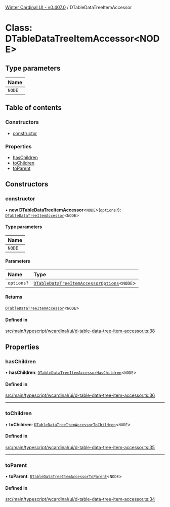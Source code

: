 [Winter Cardinal UI - v0.407.0](../index.md) / DTableDataTreeItemAccessor

# Class: DTableDataTreeItemAccessor\<NODE\>

## Type parameters

| Name |
| :------ |
| `NODE` |

## Table of contents

### Constructors

- [constructor](DTableDataTreeItemAccessor.md#constructor)

### Properties

- [hasChildren](DTableDataTreeItemAccessor.md#haschildren)
- [toChildren](DTableDataTreeItemAccessor.md#tochildren)
- [toParent](DTableDataTreeItemAccessor.md#toparent)

## Constructors

### constructor

• **new DTableDataTreeItemAccessor**\<`NODE`\>(`options?`): [`DTableDataTreeItemAccessor`](DTableDataTreeItemAccessor.md)\<`NODE`\>

#### Type parameters

| Name |
| :------ |
| `NODE` |

#### Parameters

| Name | Type |
| :------ | :------ |
| `options?` | [`DTableDataTreeItemAccessorOptions`](../interfaces/DTableDataTreeItemAccessorOptions.md)\<`NODE`\> |

#### Returns

[`DTableDataTreeItemAccessor`](DTableDataTreeItemAccessor.md)\<`NODE`\>

#### Defined in

[src/main/typescript/wcardinal/ui/d-table-data-tree-item-accessor.ts:38](https://github.com/winter-cardinal/winter-cardinal-ui/blob/v0.407.0/src/main/typescript/wcardinal/ui/d-table-data-tree-item-accessor.ts#L38)

## Properties

### hasChildren

• **hasChildren**: [`DTableDataTreeItemAccessorHasChildren`](../index.md#dtabledatatreeitemaccessorhaschildren)\<`NODE`\>

#### Defined in

[src/main/typescript/wcardinal/ui/d-table-data-tree-item-accessor.ts:36](https://github.com/winter-cardinal/winter-cardinal-ui/blob/v0.407.0/src/main/typescript/wcardinal/ui/d-table-data-tree-item-accessor.ts#L36)

___

### toChildren

• **toChildren**: [`DTableDataTreeItemAccessorToChildren`](../index.md#dtabledatatreeitemaccessortochildren)\<`NODE`\>

#### Defined in

[src/main/typescript/wcardinal/ui/d-table-data-tree-item-accessor.ts:35](https://github.com/winter-cardinal/winter-cardinal-ui/blob/v0.407.0/src/main/typescript/wcardinal/ui/d-table-data-tree-item-accessor.ts#L35)

___

### toParent

• **toParent**: [`DTableDataTreeItemAccessorToParent`](../index.md#dtabledatatreeitemaccessortoparent)\<`NODE`\>

#### Defined in

[src/main/typescript/wcardinal/ui/d-table-data-tree-item-accessor.ts:34](https://github.com/winter-cardinal/winter-cardinal-ui/blob/v0.407.0/src/main/typescript/wcardinal/ui/d-table-data-tree-item-accessor.ts#L34)

